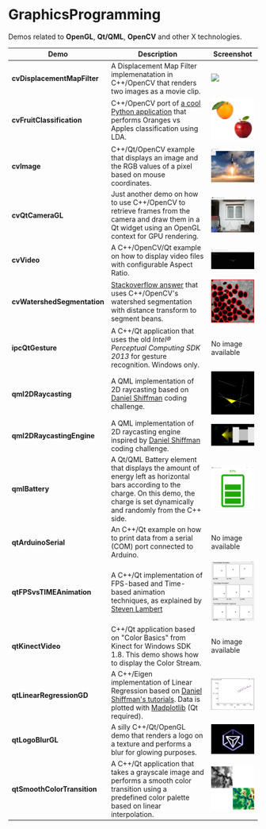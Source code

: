 GraphicsProgramming
===================

Demos related to **OpenGL**, **Qt/QML**, **OpenCV** and other X technologies.

Demo                       | Description             	       | Screenshot    
----------------------------------|----------------------------------------|----------------------------------------
**cvDisplacementMapFilter** | A Displacement Map Filter implemenatation in C++/OpenCV that renders two images as a movie clip. | <img src="cvDisplacementMapFilter/screenshot.gif" width="200"/> 
**cvFruitClassification** | C++/OpenCV port of [a cool Python application](http://github.com/eliezerb/FruitClassification) that performs Oranges vs Apples classification using LDA. | <img src="cvFruitClassification/screenshot.jpg" width="200"/> 
**cvImage** | C++/Qt/OpenCV example that displays an image and the RGB values of a pixel based on mouse coordinates. | <img src="cvImage/screenshot.jpg" width="200"/> 
**cvQtCameraGL** | Just another demo on how to use C++/OpenCV to retrieve frames from the camera and draw them in a Qt widget using an OpenGL context for GPU rendering. | <img src="cvQtCameraGL/screenshot.gif" width="200"/> 
**cvVideo** | A C++/OpenCV/Qt example on how to display video files with configurable Aspect Ratio. | <img src="cvVideo/screenshot.gif" width="200"/>
**cvWatershedSegmentation** | [Stackoverflow answer](https://stackoverflow.com/a/25851951/176769) that uses C++/OpenCV's watershed segmentation with distance transform to segment beans. | <img src="cvWatershedSegmentation/screenshot.jpg" width="200"/> 
**ipcQtGesture** | A C++/Qt application that uses the old *Intel® Perceptual Computing SDK 2013* for gesture recognition. Windows only. | No image available
**qml2DRaycasting** | A QML implementation of 2D raycasting based on [Daniel Shiffman](https://www.youtube.com/watch?v=TOEi6T2mtHo) coding challenge. | <img src="qml2DRaycasting/screenshot.gif" width="200"/> 
**qml2DRaycastingEngine** | A QML implementation of 2D raycasting engine inspired by [Daniel Shiffman](https://www.youtube.com/watch?v=vYgIKn7iDH8) coding challenge. | <img src="qml2DRaycastingEngine/screenshot.gif" width="200"/> 
**qmlBattery** | A Qt/QML Battery element that displays the amount of energy left as horizontal bars according to the charge. On this demo, the charge is set dynamically and randomly from the C++ side. | <img src="qmlBattery/screenshot.gif" width="200"/> 
**qtArduinoSerial** | An C++/Qt example on how to print data from a serial (COM) port connected to Arduino. | No image available
**qtFPSvsTIMEAnimation** | A C++/Qt implementation of FPS-based and Time-based animation techniques, as explained by [Steven Lambert](http://blog.sklambert.com/using-time-based-animation-implement/) | <img src="qtFPSvsTIMEAnimation/screenshot.gif" width="180"/> 
**qtKinectVideo** | C++/Qt application based on "Color Basics" from Kinect for Windows SDK 1.8. This demo shows how to display the Color Stream. | No image available
**qtLinearRegressionGD** | A C++/Eigen implementation of Linear Regression based on [Daniel Shiffman's tutorials](https://www.youtube.com/watch?v=szXbuO3bVRk). Data is plotted with [Madplotlib](https://github.com/madplotlib/madplotlib) (Qt required). | <img src="qtLinearRegressionGD/screenshot.jpg" width="200"/> 
**qtLogoBlurGL** | A silly C++/Qt/OpenGL demo that renders a logo on a texture and performs a blur for glowing purposes. | <img src="qtLogoBlurGL/screenshot.jpg" width="200"/> 
**qtSmoothColorTransition** | A C++/Qt application that takes a grayscale image and performs a smooth color transition using a predefined color palette based on linear interpolation. | <img src="qtSmoothColorTransition/screenshot.jpg" width="200"/> 

